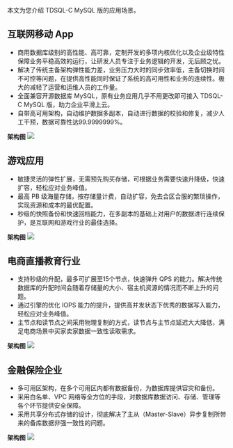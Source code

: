 本文为您介绍 TDSQL-C MySQL 版的应用场景。

## 互联网移动 App
- 商用数据库级别的高性能、高可靠，定制开发的多项内核优化以及企业级特性保障业务平稳高效的运行，让研发人员专注于业务逻辑的开发，无后顾之忧。
- 解决了传统主备架构弹性能力差，业务压力大时的同步效率低，主备切换时间不可控等问题，在提供高性能同时保证了系统的高可用性和业务的连续性。极大的减轻了运营和运维人员的工作量。
- 全面兼容开源数据库 MySQL，原有业务应用几乎不用更改即可接入 TDSQL-C MySQL 版，助力企业平滑上云。
- 自带高可用架构，自动维护数据多副本，自动进行数据的校验和修复，减少人工干预，数据可靠性达99.9999999%。

**架构图**
![](https://qcloudimg.tencent-cloud.cn/raw/d6c8869ba9eb5a508f21488e5b48ba83.png)

## 游戏应用
- 敏捷灵活的弹性扩展，无需预先购买存储，可根据业务需要快速升降级，快速扩容，轻松应对业务峰值。
- 最高 PB 级海量存储，按存储量计费，自动扩容，免去合区合服的繁琐操作，实现资源和成本的最优配置。
- 秒级的快照备份和快速回档能力，在多副本的基础上对用户的数据进行连续保护，是互联网和游戏行业的最佳选择。

**架构图**
![](https://qcloudimg.tencent-cloud.cn/raw/f756a3b9c682d4871c43fcd26a2f83ab.png)

## 电商直播教育行业
- 支持秒级的升配，最多可扩展至15个节点，快速弹升 QPS 的能力。解决传统数据库的升配时间会随着存储量的大小、宿主机资源的情况而不断上升的问题。
- 通过引擎的优化 IOPS 能力的提升，提供高并发状态下优秀的数据写入能力，轻松应对业务峰值。
- 主节点和读节点之间采用物理复制的方式，读节点与主节点延迟大大降低，满足电商场景中买家卖家数据一致性读取需求。

**架构图**
![](https://qcloudimg.tencent-cloud.cn/raw/dffb4cc15a67b8c4e27fb915d709e8ae.png)

## 金融保险企业
- 多可用区架构，在多个可用区内都有数据备份，为数据库提供容灾和备份。
- 采用白名单、VPC 网络等全方位的手段，对数据库数据访问、存储、管理等各个环节提供安全保障。
- 采用共享分布式存储的设计，彻底解决了主从（Master-Slave）异步复制所带来的备库数据非强一致性的问题。

**架构图**
![](https://qcloudimg.tencent-cloud.cn/raw/d2f7ed0587bb5ae59793e51176a8c735.png)
